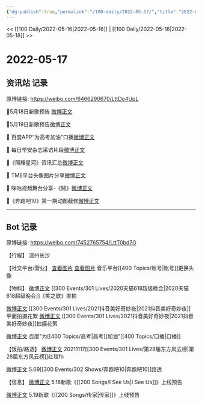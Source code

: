 ```yaml
---
{"dg-publish":true,"permalink":"/100-daily/2022-05-17/","title":"2022-05-17"}
---
```



<< [[100 Daily/2022-05-16\|2022-05-16]] | [[100 Daily/2022-05-18\|2022-05-18]] >>

# 2022-05-17

## 资讯站 记录

原博链接: https://weibo.com/6466290670/LttDo4UpL

🌟5月18日新歌预告 [微博正文](https://m.weibo.cn/6466290670/4770054489769491)

🌟5月19日新歌预告[微博正文](https://m.weibo.cn/6466290670/4770100051447051)

🌟 百度APP“为高考加油”口播[微博正文](https://m.weibo.cn/6466290670/4770206792554380)

🌟 每日早安杂志采访片段[微博正文](https://m.weibo.cn/6466290670/4770023158318006)

🌟《照耀星河》资讯汇总[微博正文](https://m.weibo.cn/6466290670/4770154275408411)

🌟 TME平台头像图片分享[微博正文](https://m.weibo.cn/6466290670/4770149829447943)

🌟 咪咕视频舞台分享-《贼》[微博正文](https://m.weibo.cn/6466290670/4770144233980830)

🌟《奔跑吧10》第一期动图截修[微博正文](https://m.weibo.cn/6466290670/4770226493459621)

---
## Bot 记录

原博链接: https://weibo.com/7452765754/LttT0bd7G

【行程】
温州长沙

【社交平台/营业】
[查看图片](https://wx2.sinaimg.cn/large/0088n2Pggy1h2bpj7iwybj30u00u00v5.jpg) [查看图片](https://wx4.sinaimg.cn/large/0088n2Pggy1h2bpltbm65j30u00u0jsj.jpg) 音乐平台[[400 Topics/账号\|账号]]更换头像

【物料】
[微博正文](https://m.weibo.cn/7760763321/4770128836954801) [[300 Events/301 Lives/2020天猫618超级晚会\|2020天猫618超级晚会]]《笑之歌》直拍

[微博正文](https://m.weibo.cn/6135453135/4770071702671956) [[300 Events/301 Lives/2021抖音美好奇妙夜\|2021抖音美好奇妙夜]]平面拍摄花絮
[微博正文](https://m.weibo.cn/5561048127/4770242243593214) [[300 Events/301 Lives/2021抖音美好奇妙夜\|2021抖音美好奇妙夜]]拍摄花絮

[微博正文](https://m.weibo.cn/6466290670/4770206792554380) 百度"为[[400 Topics/高考\|高考]]加油"[[400 Topics/口播\|口播]]

【饭拍/路透】
[微博正文](https://m.weibo.cn/7633014126/4770057546631275) 20211117[[300 Events/301 Lives/第28届东方风云榜\|第28届东方风云榜]]红毯fo

[微博正文](https://m.weibo.cn/6056974242/4770134885926973) 5.09[[300 Events/302 Shows/奔跑吧10\|奔跑吧10]]路透

【信息】
[微博正文](https://m.weibo.cn/5248300719/4770053364911374) 5.18新歌《[[200 Songs/I See Us\|I See Us]]》上线预告

[微博正文](https://m.weibo.cn/5248300719/4770099078104128) 5.19新歌《[[200 Songs/传家\|传家]]》上线预告
